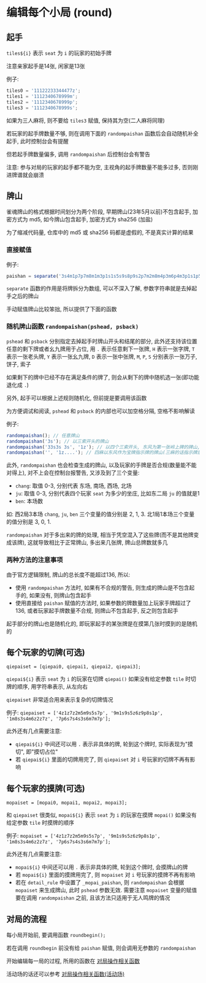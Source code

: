 # 编辑每个小局 (round)

## 起手

`tiles${i}` 表示 `seat` 为 `i` 的玩家的初始手牌

注意亲家起手是14张, 闲家是13张

例子:

```js
tiles0 = '11122233344477z';
tiles1 = '1112340678999m';
tiles2 = '1112340678999p';
tiles3 = '1112340678999s';
```

如果为三人麻将, 则不要给 `tiles3` 赋值, 保持其为空(二人麻将同理)

若玩家的起手牌数量不够, 则在调用下面的 `randompaishan` 函数后会自动随机补全起手, 此时控制台会有提醒

但若起手牌数量偏多, 调用 `randompaishan` 后控制台会有警告

注意: 参与对局的玩家的起手都不能为空, 主视角的起手牌数量不能多过多, 否则刚进牌谱就会崩溃

## 牌山

雀魂牌山的格式根据时间划分为两个阶段, 早期牌山(23年5月以前)不包含起手, 加密方式为 md5, 如今牌山包含起手, 加密方式为
sha256 (加盐)

为了缩减代码量, 仓库中的 md5 或 sha256 码都是虚假的, 不是真实计算的结果

### 直接赋值

例子:

```js
paishan = separate('3s4m1p7p7m8m1m3p1s1s5s9s8p9s2p7m2m8m4p3m6p4m3p1s1p5m2p2m5s7m0s3m4m6m8m6p0m4p7p1p8p3p1s1p2m3m7s3p7s9m2p8p4p6m9p6m9p7p7s8p6p4p6z9s9s7p9p6p7s5s2p5z6s3z4s2z0p7z8s1z2s4z5m');
```

`separate` 函数的作用是将牌拆分为数组, 可以不深入了解, 参数字符串就是去掉起手之后的牌山

手动赋值牌山比较笨拙, 所以提供了下面的函数

### 随机牌山函数 `randompaishan(pshead, psback)`

`pshead` 和 `psback` 分别指定去掉起手时牌山开头和结尾的部分, 此外还支持该位置任意的剩下牌或者幺九牌用于占位,
用 `.` 表示任意剩下一张牌, `H` 表示一张字牌, `T` 表示一张老头牌, `Y` 表示一张幺九牌, `D` 表示一张中张牌,
`M`, `P`, `S` 分别表示一张万子, 饼子, 索子

如果剩下的牌中已经不存在满足条件的牌了, 则会从剩下的牌中随机选一张(即功能退化成 `.`)

另外, 起手可以根据上述规则随机化, 但前提是要调用该函数

为方便调试和阅读, `pshead` 和 `psback` 的内部也可以加空格分隔, 空格不影响解读

例子:

```js
randompaishan(); // 任意牌山
randompaishan('3s'); // 以三索开头的牌山
randompaishan('33s3s 3s', '1z'); // 以四个三索开头, 东风为第一张岭上牌的牌山, 可以简写, 中间的空格不影响
randompaishan('', '1z....'); // 四麻以东风作为宝牌指示牌的牌山(三麻的话指示牌后面要跟8个点)
```

此外, `randompaishan` 也会检查生成的牌山, 以及玩家的手牌是否合规(数量能不能对得上), 对不上会在控制台报警告,
又涉及到了三个变量:

- `chang`: 取值 0-3, 分别代表 东场, 南场, 西场, 北场
- `ju`: 取值 0-3, 分别代表四个玩家 `seat` 为多少的坐庄, 比如东二局 `ju` 的值就是1
- `ben`: 本场数

如: 西2局3本场 `chang`, `ju`, `ben` 三个变量的值分别是 2, 1, 3. 北1局1本场三个变量的值分别是 3, 0, 1.

`randompaishan` 对于多出来的牌的处理, 相当于凭空混入了这些牌(而不是其他牌变成该牌),
这就导致相比于正常牌山, 多出来几张牌, 牌山总牌数就多几

### 两种方法的注意事项

由于官方逻辑限制, 牌山的总长度不能超过136, 所以:

- 使用 `randompaishan` 方法时, 如果有不合规的警告, 则生成的牌山是不包含起手的, 如果没有, 则牌山包含起手
- 使用直接给 `paishan` 赋值的方法时, 如果参数的牌数量加上玩家手牌超过了136, 或者玩家起手牌数量不合规, 则牌山不包含起手,
  反之则包含起手

起手部分的牌山也是随机化的, 即玩家起手的某张牌是在摸第几张时摸到的是随机的

## 每个玩家的切牌(可选)

`qiepaiset = [qiepai0, qiepai1, qiepai2, qiepai3];`

`qiepai${i}` 表示 `seat` 为 `i` 的玩家在切牌 `qiepai()` 如果没有给定参数 `tile` 时切牌的顺序, 用字符串表示, 从左向右

`qiepaiset` 非常适合用来表示复杂的切牌情况

例子: `qiepaiset = ['4z1z7z2m5m9s5s7p', '9m1s9s5z6z9p8s1p', '1m8s3s4m6z2z7z', '7p6s7s4s3s6m7m7p'];`

此外还有几点需要注意:

- `qiepai${i}` 中间还可以用 `.` 表示非具体的牌, 轮到这个牌时, 实际表现为"摸切", 即"摸切占位"
- 若 `qiepai${i}` 里面的切牌用完了, 则 `qiepaiset` 对 `i` 号玩家的切牌不再有影响

## 每个玩家的摸牌(可选)

`mopaiset = [mopai0, mopai1, mopai2, mopai3];`

和 `qiepaiset` 很类似, `mopai${i}` 表示 `seat` 为 `i` 的玩家在摸牌 `mopai()` 如果没有给定参数 `tile` 时摸牌的顺序

例子: `mopaiset = ['4z1z7z2m5m9s5s7p', '9m1s9s5z6z9p8s1p', '1m8s3s4m6z2z7z', '7p6s7s4s3s6m7m7p'];`

此外还有几点需要注意:

- `mopai${i}` 中间还可以用 `.` 表示非具体的牌, 轮到这个牌时, 会摸牌山的牌
- 若 `mopai${i}` 里面的摸牌用完了, 则 `mopaiset` 对 `i` 号玩家的摸牌不再有影响
- 若在 `detail_rule` 中设置了 `_mopai_paishan`, 则 `randompaishan` 会根据 `mopaiset` 来生成牌山, 此时 `pshead`
  参数无效. 需要注意 `mopaiset` 变量的赋值要在调用 `randompaishan` 之前, 且该方法只适用于无人鸣牌的情况

## 对局的流程

每小局开始前, 要调用函数 `roundbegin();`

若在调用 `roundbegin` 前没有给 `paishan` 赋值, 则会调用无参数的 `randompaishan`

开始编辑每一局的过程, 所用的函数在 [对局操作相关函数](3_对局操作相关函数.md)

活动场的话还可以参考 [对局操作相关函数(活动场)](4_对局操作相关函数（活动场）.md)
